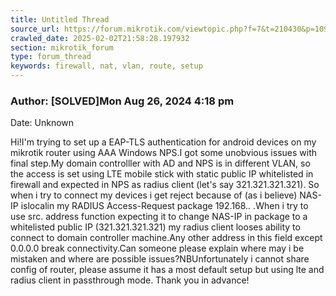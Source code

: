 ```yaml
---
title: Untitled Thread
source_url: https://forum.mikrotik.com/viewtopic.php?f=7&t=210430&p=1093355#p1093355
crawled_date: 2025-02-02T21:58:28.197932
section: mikrotik_forum
type: forum_thread
keywords: firewall, nat, vlan, route, setup
---
```


### Author: [SOLVED]Mon Aug 26, 2024 4:18 pm
Date: Unknown

Hi!I'm trying to set up a EAP-TLS authentication for android devices on my mikrotik router using AAA Windows NPS.I got some unobvious issues with final step.My domain controlller with AD and NPS is in different VLAN, so the access is set using LTE mobile stick with static public IP whitelisted in firewall and expected in NPS as radius client (let's say 321.321.321.321). So when i try to connect my devices i get reject because of (as i believe) NAS-IP islocalin my RADIUS Access-Request package 192.168.*.* .When i try to use src. address function expecting it to change NAS-IP in package to a whitelisted public IP (321.321.321.321) my radius client looses ability to connect to domain controller machine.Any other address in this field except 0.0.0.0 break connectivity.Can someone please explain where may i be mistaken and where are possible issues?NBUnfortunately i cannot share config of router, please assume it has a most default setup but using lte and radius client in passthrough mode. Thank you in advance!

